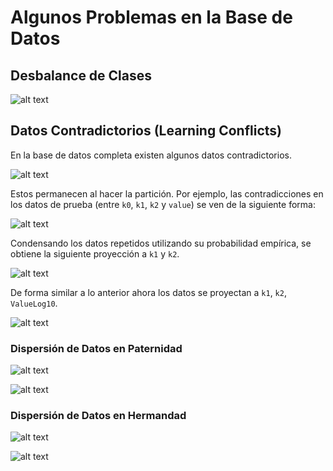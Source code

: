 # Algunos Problemas en la Base de Datos

## Desbalance de Clases

![alt text](image-1.png)

## Datos Contradictorios (Learning Conflicts)

En la base de datos completa existen algunos datos contradictorios.

![alt text](image.png)

Estos permanecen al hacer la partición. Por ejemplo, las contradicciones en los datos de prueba (entre `k0`, `k1`, `k2` y `value`) se ven de la siguiente forma:

![alt text](image-3.png)

Condensando los datos repetidos utilizando su probabilidad empírica, se obtiene la siguiente proyección a `k1` y `k2`.

![alt text](image-4.png)

De forma similar a lo anterior ahora los datos se proyectan a `k1`, `k2`, `ValueLog10`.

![alt text](image-5.png)

### Dispersión de Datos en Paternidad

![alt text](image-6.png)

![alt text](image-9.png)

### Dispersión de Datos en Hermandad

![alt text](image-7.png)

![alt text](image-8.png)